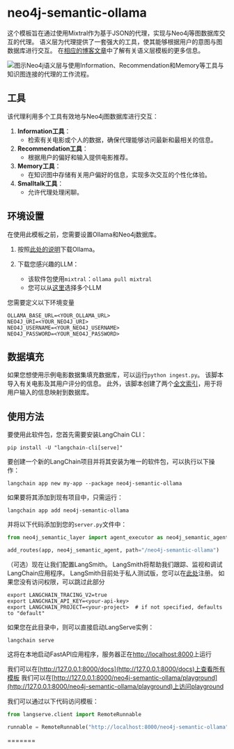# neo4j-semantic-ollama

这个模板旨在通过使用Mixtral作为基于JSON的代理，实现与Neo4j等图数据库交互的代理。
语义层为代理提供了一套强大的工具，使其能够根据用户的意图与图数据库进行交互。
在[相应的博客文章](https://medium.com/towards-data-science/enhancing-interaction-between-language-models-and-graph-databases-via-a-semantic-layer-0a78ad3eba49)中了解有关语义层模板的更多信息。

![图示Neo4j语义层与使用Information、Recommendation和Memory等工具与知识图连接的代理的工作流程。](https://raw.githubusercontent.com/langchain-ai/langchain/master/templates/neo4j-semantic-ollama/static/workflow.png "Neo4j语义层工作流程图")

## 工具

该代理利用多个工具有效地与Neo4j图数据库进行交互：

1. **Information工具**：
   - 检索有关电影或个人的数据，确保代理能够访问最新和最相关的信息。
2. **Recommendation工具**：
   - 根据用户的偏好和输入提供电影推荐。
3. **Memory工具**：
   - 在知识图中存储有关用户偏好的信息，实现多次交互的个性化体验。
4. **Smalltalk工具**：
   - 允许代理处理闲聊。

## 环境设置

在使用此模板之前，您需要设置Ollama和Neo4j数据库。

1. 按照[此处的说明](https://python.langchain.com/docs/integrations/chat/ollama)下载Ollama。

2. 下载您感兴趣的LLM：

    * 该软件包使用`mixtral`：`ollama pull mixtral`
    * 您可以从[这里](https://ollama.ai/library)选择多个LLM

您需要定义以下环境变量

```
OLLAMA_BASE_URL=<YOUR_OLLAMA_URL>
NEO4J_URI=<YOUR_NEO4J_URI>
NEO4J_USERNAME=<YOUR_NEO4J_USERNAME>
NEO4J_PASSWORD=<YOUR_NEO4J_PASSWORD>
```

## 数据填充

如果您想使用示例电影数据集填充数据库，可以运行`python ingest.py`。
该脚本导入有关电影及其用户评分的信息。
此外，该脚本创建了两个[全文索引](https://neo4j.com/docs/cypher-manual/current/indexes-for-full-text-search/)，用于将用户输入的信息映射到数据库。

## 使用方法

要使用此软件包，您首先需要安装LangChain CLI：

```shell
pip install -U "langchain-cli[serve]"
```

要创建一个新的LangChain项目并将其安装为唯一的软件包，可以执行以下操作：

```shell
langchain app new my-app --package neo4j-semantic-ollama
```

如果要将其添加到现有项目中，只需运行：

```shell
langchain app add neo4j-semantic-ollama
```

并将以下代码添加到您的`server.py`文件中：
```python
from neo4j_semantic_layer import agent_executor as neo4j_semantic_agent

add_routes(app, neo4j_semantic_agent, path="/neo4j-semantic-ollama")
```

（可选）现在让我们配置LangSmith。
LangSmith将帮助我们跟踪、监视和调试LangChain应用程序。
LangSmith目前处于私人测试版，您可以在[此处](https://smith.langchain.com/)注册。
如果您没有访问权限，可以跳过此部分

```shell
export LANGCHAIN_TRACING_V2=true
export LANGCHAIN_API_KEY=<your-api-key>
export LANGCHAIN_PROJECT=<your-project>  # if not specified, defaults to "default"
```

如果您在此目录中，则可以直接启动LangServe实例：

```shell
langchain serve
```

这将在本地启动FastAPI应用程序，服务器正在[http://localhost:8000](http://localhost:8000)上运行

我们可以在[http://127.0.0.1:8000/docs](http://127.0.0.1:8000/docs)上查看所有模板
我们可以在[http://127.0.0.1:8000/neo4j-semantic-ollama/playground](http://127.0.0.1:8000/neo4j-semantic-ollama/playground)上访问playground

我们可以通过以下代码访问模板：

```python
from langserve.client import RemoteRunnable

runnable = RemoteRunnable("http://localhost:8000/neo4j-semantic-ollama")
```
=======
